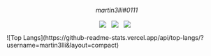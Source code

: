 <p align="center">
        <p align="center">
            <p align="center"><em>martin3lli#0111</em></p>
        </p>
        <p align="center">
            <a align="center">
                <img align="center" src="https://img.shields.io/badge/offensive security-blueviolet?&style=for-the-badge&logo=hackaday&logoColor=white"/>
            </a> &nbsp;
            <a align="center">
                <img align="center" src="https://img.shields.io/badge/javascript-blueviolet?&style=for-the-badge&logo=javascript&logoColor=white"/>
            </a> &nbsp;
            <a align="center">
                <img align="center" src="https://img.shields.io/badge/ruby-blueviolet?&style=for-the-badge&logo=ruby&logoColor=white"/>
            </a> &nbsp;     
        </p>
    </p>
</p>
![Top Langs](https://github-readme-stats.vercel.app/api/top-langs/?username=martin3lli&layout=compact)
